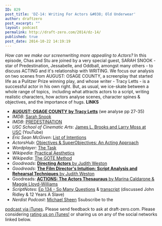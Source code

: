 ```yaml
---
ID: 829
post_title: 'DZ-14: Writing For Actors &#038; Old Underwear'
author: draftzero
post_excerpt: ""
layout: podcast
permalink: http://draft-zero.com/2014/dz-14/
published: true
post_date: 2014-10-22 14:19:19
---
```

*How can we make our screenwriting more appealing to Actors?* In this episode, Chas and Stu are joined by a very special guest, SARAH SNOOK - star of Predestination, Jessabelle, and Oddball, amongst many others - to discuss ACTING and it's relationship with WRITING. We focus our analysis on two scenes from AUGUST: OSAGE COUNTY, a screenplay that started life as a Pulitzer Prize winning play, and whose writer - Tracy Letts - is a successful actor in his own right. But, as usual, we ice-skate between a whole range of topics,  including what attracts actors to a script, writing realistic characters, how actors analyse scenes, character spines & objectives, and the importance of hugs. **LINKS** 
*   <a href="http://www.screencraft.org/wp-content/uploads/2014/01/August-Osage-County.pdf" target="_blank" rel="noopener"><strong>AUGUST: OSAGE COUNTY</strong> <strong>by Tracy Letts</strong></a> (we analyse pp 27-35)
*   *IMDB*: <a href="http://www.imdb.com/name/nm3512758/" target="_blank" rel="noopener">Sarah Snook</a>
*   *IMDB*: <a href="http://www.imdb.com/title/tt2397535/" target="_blank" rel="noopener">PREDESTINATION</a>
*   *USC School of Cinematic Arts*: [James L. Brooks and Larry Moss at USC][1] (YouTube)
*   *Eric Sean McGiven*: <a href="http://www.erikseanmcgiven.com/list-of-intentions/" target="_blank" rel="noopener">List of Intentions</a>
*   *ActorsHub*: <a href="http://www.actorhub.co.uk/1046/objectives-and-superobjectives-an-acting-approach" target="_blank" rel="noopener">Objectives & SuperObjectives: An Acting Approach</a>
*   *Wordplayer:* <a href="http://www.wordplayer.com/columns/wp30.The.Task.html" target="_blank" rel="noopener">The Task</a>
*   *Wikipedia*: <a href="http://en.wikipedia.org/wiki/Practical_Aesthetics" target="_blank" rel="noopener">Practical Aesthetics</a>
*   *Wikipedia*: <a href="http://en.wikipedia.org/wiki/GOTE" target="_blank" rel="noopener">The GOTE Method</a>
*   *Goodreads*: <a href="https://www.goodreads.com/book/show/254807.Directing_Actors" target="_blank" rel="noopener"><strong>Directing Actors</strong> by Judith Weston</a>
*   *Goodreads*: <a href="http://www.amazon.com/The-Film-Directors-Intuition-Techniques-ebook/dp/B003FQM2ZC/ref=pd_sim_kstore_1?ie=UTF8&refRID=0EXB9P4PEC83R9YB40V1" target="_blank" rel="noopener"><strong>The Film Director's Intuition: Script Analysis and Rehearsal Techniques</strong> by Judith Weston</a>
*   Goodreads: <a href="https://www.goodreads.com/book/show/1224418.Actions" target="_blank" rel="noopener"><strong>ACTIONS: The Actors Thesauraus</strong> by Marina Caldarone & Maggie Lloyd-Williams</a>
*   *ScriptNotes*: <a href="http://johnaugust.com/2014/so-many-questions" target="_blank" rel="noopener">Ep 134 - So Many Questions</a> & <a href="http://johnaugust.com/2014/scriptnotes-ep-134-so-many-questions-transcript" target="_blank" rel="noopener">transcript</a> (discussed John Ridley & 12 Years A Slave)
*   *Nerdist Podcast*: <a href="http://www.nerdist.com/pepisode/nerdist-podcast-michael-sheen/" target="_blank" rel="noopener">Michael Sheen</a> Ssubscribe to the 

[podcast via iTunes][2]. Please send feedback to ask at draft-zero.com. Please considering [rating us on iTunes!][2] or sharing us on any of the social networks linked below.

 [1]: https://www.youtube.com/watch?v=e_uFogOl68U
 [2]: https://itunes.apple.com/au/podcast/draft-zero-screenwriting-podcast/id847126598?mt=2&ls=1